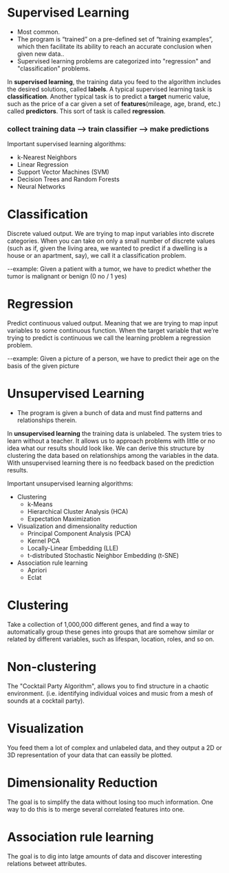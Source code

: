 # Supervised Learning

+ Most common.
+ The program is “trained” on a pre-defined set of “training examples”, which then facilitate its ability to reach an accurate conclusion when given new data..
+ Supervised learning problems are categorized into "regression" and "classification" problems.

In **supervised learning**, the training data you feed to the algorithm includes the desired solutions, called **labels**. A typical supervised learning task is **classification**. Another typical task is to predict a **target** numeric value, such as the price of a car given a set of **features**(mileage, age, brand, etc.) called **predictors**. This sort of task is called **regression**.

### collect training data --> train classifier --> make predictions 

Important supervised learning algorithms: 
+ k-Nearest Neighbors
+ Linear Regression
+ Support Vector Machines (SVM)
+ Decision Trees and Random Forests 
+ Neural Networks 

# Classification 
Discrete valued output. We are trying to map input variables into discrete categories. When you can take on only a small number of discrete values (such as if, given the living area, we wanted to predict if a dwelling is a house or an apartment, say), we call it a classification problem.   

--example: Given a patient with a tumor, we have to predict whether the tumor is malignant or benign (0 no / 1 yes) 

# Regression
Predict continuous valued output. Meaning that we are trying to map input variables to some continuous function. When the target variable that we’re trying to predict is continuous we call the learning problem a regression problem. 

--example: Given a picture of a person, we have to predict their age on the basis of the given picture

# Unsupervised Learning

+ The program is given a bunch of data and must find patterns and relationships therein.

In **unsupervised learning** the training data is unlabeled. The system tries to learn without a teacher. It allows us to approach problems with little or no idea what our results should look like. We can derive this structure by clustering the data based on relationships among the variables in the data. With unsupervised learning there is no feedback based on the prediction results.

Important unsupervised learning algorithms: 
+ Clustering 
   + k-Means
   + Hierarchical Cluster Analysis (HCA)
   + Expectation Maximization
+ Visualization and dimensionality reduction
   + Principal Component Analysis (PCA)
   + Kernel PCA
   + Locally-Linear Embedding (LLE)
   + t-distributed Stochastic Neighbor Embedding (t-SNE)
+ Association rule learning 
   + Apriori 
   + Eclat

# Clustering

Take a collection of 1,000,000 different genes, and find a way to automatically group these genes into groups that are somehow similar or related by different variables, such as lifespan, location, roles, and so on.

# Non-clustering

The "Cocktail Party Algorithm", allows you to find structure in a chaotic environment. (i.e. identifying individual voices and music from a mesh of sounds at a cocktail party).

# Visualization
You feed them a lot of complex and unlabeled data, and they output a 2D or 3D representation of your data that can eassily be plotted.

# Dimensionality Reduction
The goal is to simplify the data without losing too much information. One way to do this is to merge several correlated features into one. 

# Association rule learning
The goal is to dig into latge amounts of data and discover interesting relations betweet attributes. 
